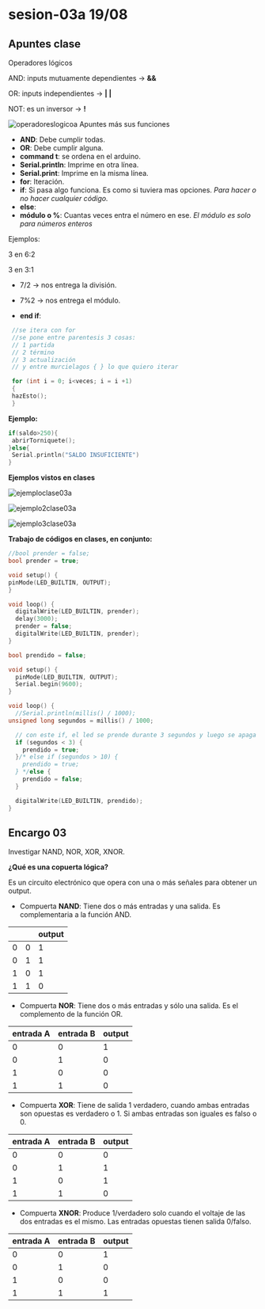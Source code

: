 # sesion-03a 19/08

## Apuntes clase

Operadores lógicos

AND: inputs mutuamente dependientes -> **&&**

OR: inputs independientes -> **| |**

NOT: es un inversor -> **!**

![operadoreslogicoa](./imagenes/OR-AND-XOR-NOR-NAND-XNOR-NOT.png)
Apuntes más sus funciones

- **AND**: Debe cumplir todas.
- **OR**: Debe cumplir alguna.
- **command t**: se ordena en el arduino.
- **Serial.println**: Imprime en otra línea.
- **Serial.print**: Imprime en la misma línea.
- **for**: Iteración.
- **if**: Si pasa algo funciona. Es como si tuviera mas opciones. *Para hacer o no hacer cualquier código.*
- **else**:
- **módulo o %**: Cuantas veces entra el número en ese. *El módulo es solo para números enteros*
  
Ejemplos:

3 en 6:2

3 en 3:1

- 7/2 -> nos entrega la división.
- 7%2 -> nos entrega el módulo.

- **end if**:
  
 ```cpp
  //se itera con for
  //se pone entre parentesis 3 cosas:
  // 1 partida
  // 2 término
  // 3 actualización
  // y entre murcielagos { } lo que quiero iterar
 
  for (int i = 0; i<veces; i = i +1)
  {
  hazEsto();
  }
```

**Ejemplo:**

```cpp
if(saldo>250){
 abrirTorniquete();
}else{
 Serial.println("SALDO INSUFICIENTE")
}

```

**Ejemplos vistos en clases**

![ejemploclase03a](./imagenes/ejemploclase03a.jpg)

![ejemplo2clase03a](./imagenes/ejemplo2clase03a.jpg)

![ejemplo3clase03a](./imagenes/ejemplo3clase03a.jpg)

**Trabajo  de códigos en clases, en conjunto:**

```cpp
//bool prender = false;
bool prender = true;

void setup() {
pinMode(LED_BUILTIN, OUTPUT);
}

void loop() {
  digitalWrite(LED_BUILTIN, prender);
  delay(3000);
  prender = false;
  digitalWrite(LED_BUILTIN, prender);
}
```

```cpp
bool prendido = false;

void setup() {
  pinMode(LED_BUILTIN, OUTPUT);
  Serial.begin(9600);
}

void loop() {
  //Serial.println(millis() / 1000);
unsigned long segundos = millis() / 1000;

  // con este if, el led se prende durante 3 segundos y luego se apaga
  if (segundos < 3) {
    prendido = true;
  }/* else if (segundos > 10) {
    prendido = true;
  } */else {
    prendido = false;
  }

  digitalWrite(LED_BUILTIN, prendido);
}
```


## Encargo 03

Investigar NAND, NOR, XOR, XNOR.

**¿Qué es una copuerta lógica?**

Es un circuito electrónico que opera con una o más señales para obtener un output.

* Compuerta **NAND**: Tiene dos o más entradas y una salida. Es complementaria  a la función AND.
  
| | |output|
|-|-|-|
|0|0|1|
|0|1|1|
|1|0|1|
|1|1|0|

* Compuerta **NOR**: Tiene dos o más entradas y sólo una salida. Es el complemento de la función OR.
  
|entrada A|entrada B|output|
|-|-|-|
|0|0|1|
|0|1|0|
|1|0|0|
|1|1|0|

* Compuerta **XOR**: Tiene de salida 1 verdadero, cuando ambas entradas son opuestas es verdadero o 1. Si ambas entradas son iguales es falso o 0.
  
|entrada A|entrada B|output|
|-|-|-|
|0|0|0|
|0|1|1|
|1|0|1|
|1|1|0|

* Compuerta **XNOR**: Produce 1/verdadero solo cuando el voltaje de las dos entradas es el mismo. Las entradas opuestas tienen salida 0/falso.
  
|entrada A|entrada B|output|
|-|-|-|
|0|0|1|
|0|1|0|
|1|0|0|
|1|1|1|


